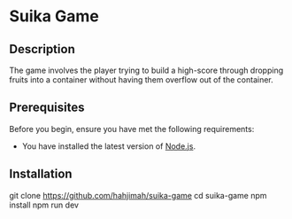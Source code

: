 # Suika Game

## Description

The game involves the player trying to build a high-score through dropping fruits into a container without having them overflow out of the container.

## Prerequisites

Before you begin, ensure you have met the following requirements:

- You have installed the latest version of [Node.js](https://nodejs.org/).

## Installation

git clone https://github.com/hahjimah/suika-game
cd suika-game
npm install
npm run dev
